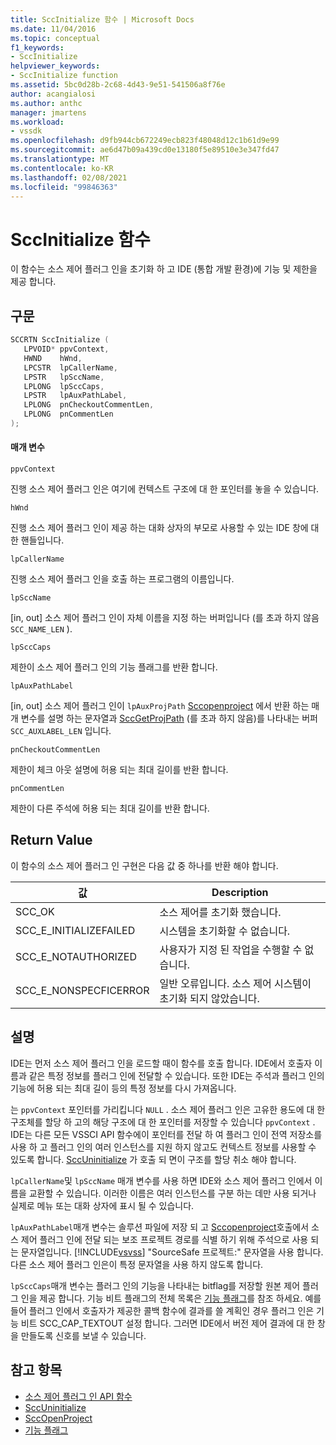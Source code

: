 ```yaml
---
title: SccInitialize 함수 | Microsoft Docs
ms.date: 11/04/2016
ms.topic: conceptual
f1_keywords:
- SccInitialize
helpviewer_keywords:
- SccInitialize function
ms.assetid: 5bc0d28b-2c68-4d43-9e51-541506a8f76e
author: acangialosi
ms.author: anthc
manager: jmartens
ms.workload:
- vssdk
ms.openlocfilehash: d9fb944cb672249ecb823f48048d12c1b61d9e99
ms.sourcegitcommit: ae6d47b09a439cd0e13180f5e89510e3e347fd47
ms.translationtype: MT
ms.contentlocale: ko-KR
ms.lasthandoff: 02/08/2021
ms.locfileid: "99846363"
---
```

# <a name="sccinitialize-function"></a>SccInitialize 함수
이 함수는 소스 제어 플러그 인을 초기화 하 고 IDE (통합 개발 환경)에 기능 및 제한을 제공 합니다.

## <a name="syntax"></a>구문

```cpp
SCCRTN SccInitialize (
   LPVOID* ppvContext,
   HWND    hWnd,
   LPCSTR  lpCallerName,
   LPSTR   lpSccName,
   LPLONG  lpSccCaps,
   LPSTR   lpAuxPathLabel,
   LPLONG  pnCheckoutCommentLen,
   LPLONG  pnCommentLen
);
```

#### <a name="parameters"></a>매개 변수
 `ppvContext`

진행 소스 제어 플러그 인은 여기에 컨텍스트 구조에 대 한 포인터를 놓을 수 있습니다.

 `hWnd`

진행 소스 제어 플러그 인이 제공 하는 대화 상자의 부모로 사용할 수 있는 IDE 창에 대 한 핸들입니다.

 `lpCallerName`

진행 소스 제어 플러그 인을 호출 하는 프로그램의 이름입니다.

 `lpSccName`

[in, out] 소스 제어 플러그 인이 자체 이름을 지정 하는 버퍼입니다 (를 초과 하지 않음 `SCC_NAME_LEN` ).

 `lpSccCaps`

제한이 소스 제어 플러그 인의 기능 플래그를 반환 합니다.

 `lpAuxPathLabel`

[in, out] 소스 제어 플러그 인이 `lpAuxProjPath` [Sccopenproject](../extensibility/sccopenproject-function.md) 에서 반환 하는 매개 변수를 설명 하는 문자열과 [SccGetProjPath](../extensibility/sccgetprojpath-function.md) (를 초과 하지 않음)를 나타내는 버퍼 `SCC_AUXLABEL_LEN` 입니다.

 `pnCheckoutCommentLen`

제한이 체크 아웃 설명에 허용 되는 최대 길이를 반환 합니다.

 `pnCommentLen`

제한이 다른 주석에 허용 되는 최대 길이를 반환 합니다.

## <a name="return-value"></a>Return Value
 이 함수의 소스 제어 플러그 인 구현은 다음 값 중 하나를 반환 해야 합니다.

|값|Description|
|-----------|-----------------|
|SCC_OK|소스 제어를 초기화 했습니다.|
|SCC_E_INITIALIZEFAILED|시스템을 초기화할 수 없습니다.|
|SCC_E_NOTAUTHORIZED|사용자가 지정 된 작업을 수행할 수 없습니다.|
|SCC_E_NONSPECFICERROR|일반 오류입니다. 소스 제어 시스템이 초기화 되지 않았습니다.|

## <a name="remarks"></a>설명
 IDE는 먼저 소스 제어 플러그 인을 로드할 때이 함수를 호출 합니다. IDE에서 호출자 이름과 같은 특정 정보를 플러그 인에 전달할 수 있습니다. 또한 IDE는 주석과 플러그 인의 기능에 허용 되는 최대 길이 등의 특정 정보를 다시 가져옵니다.

 는 `ppvContext` 포인터를 가리킵니다 `NULL` . 소스 제어 플러그 인은 고유한 용도에 대 한 구조체를 할당 하 고의 해당 구조에 대 한 포인터를 저장할 수 있습니다 `ppvContext` . IDE는 다른 모든 VSSCI API 함수에이 포인터를 전달 하 여 플러그 인이 전역 저장소를 사용 하 고 플러그 인의 여러 인스턴스를 지원 하지 않고도 컨텍스트 정보를 사용할 수 있도록 합니다. [SccUninitialize](../extensibility/sccuninitialize-function.md) 가 호출 되 면이 구조를 할당 취소 해야 합니다.

 `lpCallerName`및 `lpSccName` 매개 변수를 사용 하면 IDE와 소스 제어 플러그 인에서 이름을 교환할 수 있습니다. 이러한 이름은 여러 인스턴스를 구분 하는 데만 사용 되거나 실제로 메뉴 또는 대화 상자에 표시 될 수 있습니다.

 `lpAuxPathLabel`매개 변수는 솔루션 파일에 저장 되 고 [Sccopenproject](../extensibility/sccopenproject-function.md)호출에서 소스 제어 플러그 인에 전달 되는 보조 프로젝트 경로를 식별 하기 위해 주석으로 사용 되는 문자열입니다. [!INCLUDE[vsvss](../extensibility/includes/vsvss_md.md)] "SourceSafe 프로젝트:" 문자열을 사용 합니다. 다른 소스 제어 플러그 인은이 특정 문자열을 사용 하지 않도록 합니다.

 `lpSccCaps`매개 변수는 플러그 인의 기능을 나타내는 bitflag를 저장할 원본 제어 플러그 인을 제공 합니다. 기능 비트 플래그의 전체 목록은 [기능 플래그](../extensibility/capability-flags.md)를 참조 하세요. 예를 들어 플러그 인에서 호출자가 제공한 콜백 함수에 결과를 쓸 계획인 경우 플러그 인은 기능 비트 SCC_CAP_TEXTOUT 설정 합니다. 그러면 IDE에서 버전 제어 결과에 대 한 창을 만들도록 신호를 보낼 수 있습니다.

## <a name="see-also"></a>참고 항목
- [소스 제어 플러그 인 API 함수](../extensibility/source-control-plug-in-api-functions.md)
- [SccUninitialize](../extensibility/sccuninitialize-function.md)
- [SccOpenProject](../extensibility/sccopenproject-function.md)
- [기능 플래그](../extensibility/capability-flags.md)
